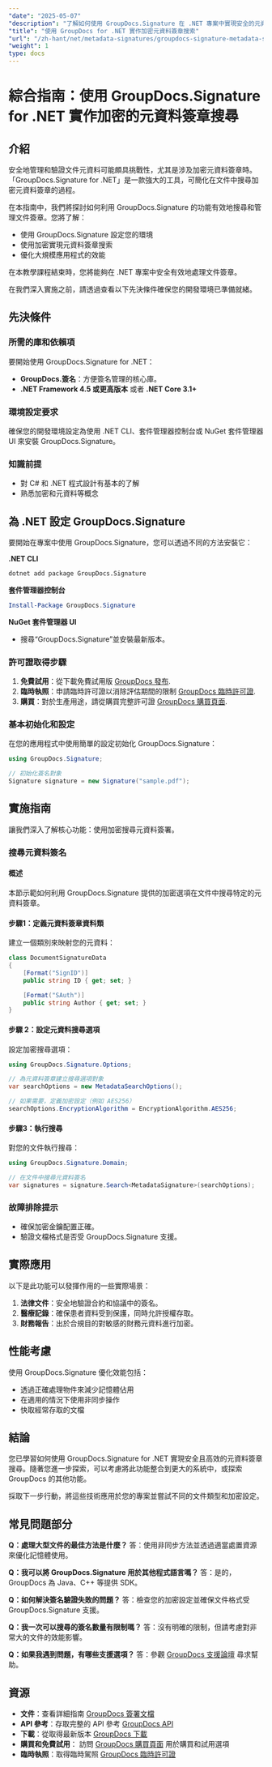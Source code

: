 ```yaml
---
"date": "2025-05-07"
"description": "了解如何使用 GroupDocs.Signature 在 .NET 專案中實現安全的元資料簽章搜尋。本指南涵蓋設定、加密選項和效能最佳化。"
"title": "使用 GroupDocs for .NET 實作加密元資料簽章搜索"
"url": "/zh-hant/net/metadata-signatures/groupdocs-signature-metadata-search-encryption-net/"
"weight": 1
type: docs
---
```

# 綜合指南：使用 GroupDocs.Signature for .NET 實作加密的元資料簽章搜尋

## 介紹

安全地管理和驗證文件元資料可能頗具挑戰性，尤其是涉及加密元資料簽章時。 「GroupDocs.Signature for .NET」是一款強大的工具，可簡化在文件中搜尋加密元資料簽章的過程。

在本指南中，我們將探討如何利用 GroupDocs.Signature 的功能有效地搜尋和管理文件簽章。您將了解：
- 使用 GroupDocs.Signature 設定您的環境
- 使用加密實現元資料簽章搜索
- 優化大規模應用程式的效能

在本教學課程結束時，您將能夠在 .NET 專案中安全有效地處理文件簽章。

在我們深入實施之前，請透過查看以下先決條件確保您的開發環境已準備就緒。

## 先決條件

### 所需的庫和依賴項
要開始使用 GroupDocs.Signature for .NET：
- **GroupDocs.簽名**：方便簽名管理的核心庫。
- **.NET Framework 4.5 或更高版本** 或者 **.NET Core 3.1+**

### 環境設定要求
確保您的開發環境設定為使用 .NET CLI、套件管理器控制台或 NuGet 套件管理器 UI 來安裝 GroupDocs.Signature。

### 知識前提
- 對 C# 和 .NET 程式設計有基本的了解
- 熟悉加密和元資料等概念

## 為 .NET 設定 GroupDocs.Signature
要開始在專案中使用 GroupDocs.Signature，您可以透過不同的方法安裝它：

**.NET CLI**
```bash
dotnet add package GroupDocs.Signature
```

**套件管理器控制台**
```powershell
Install-Package GroupDocs.Signature
```

**NuGet 套件管理器 UI**
- 搜尋“GroupDocs.Signature”並安裝最新版本。

### 許可證取得步驟
1. **免費試用**：從下載免費試用版 [GroupDocs 發布](https://releases。groupdocs.com/signature/net/).
2. **臨時執照**：申請臨時許可證以消除評估期間的限制 [GroupDocs 臨時許可證](https://purchase。groupdocs.com/temporary-license/).
3. **購買**：對於生產用途，請從購買完整許可證 [GroupDocs 購買頁面](https://purchase。groupdocs.com/buy).

### 基本初始化和設定
在您的應用程式中使用簡單的設定初始化 GroupDocs.Signature：

```csharp
using GroupDocs.Signature;

// 初始化簽名對象
Signature signature = new Signature("sample.pdf");
```

## 實施指南
讓我們深入了解核心功能：使用加密搜尋元資料簽署。

### 搜尋元資料簽名
#### 概述
本節示範如何利用 GroupDocs.Signature 提供的加密選項在文件中搜尋特定的元資料簽章。

#### 步驟1：定義元資料簽章資料類
建立一個類別來映射您的元資料：

```csharp
class DocumentSignatureData
{
    [Format("SignID")]
    public string ID { get; set; }

    [Format("SAuth")]
    public string Author { get; set; }
}
```

#### 步驟 2：設定元資料搜尋選項
設定加密搜尋選項：

```csharp
using GroupDocs.Signature.Options;

// 為元資料簽章建立搜尋選項對象
var searchOptions = new MetadataSearchOptions();

// 如果需要，定義加密設定（例如 AES256）
searchOptions.EncryptionAlgorithm = EncryptionAlgorithm.AES256;
```

#### 步驟3：執行搜尋
對您的文件執行搜尋：

```csharp
using GroupDocs.Signature.Domain;

// 在文件中搜尋元資料簽名
var signatures = signature.Search<MetadataSignature>(searchOptions);
```

### 故障排除提示
- 確保加密金鑰配置正確。
- 驗證文檔格式是否受 GroupDocs.Signature 支援。

## 實際應用
以下是此功能可以發揮作用的一些實際場景：
1. **法律文件**：安全地驗證合約和協議中的簽名。
2. **醫療記錄**：確保患者資料受到保護，同時允許授權存取。
3. **財務報告**：出於合規目的對敏感的財務元資料進行加密。

## 性能考慮
使用 GroupDocs.Signature 優化效能包括：
- 透過正確處理物件來減少記憶體佔用
- 在適用的情況下使用非同步操作
- 快取經常存取的文檔

## 結論
您已學習如何使用 GroupDocs.Signature for .NET 實現安全且高效的元資料簽章搜尋。隨著您進一步探索，可以考慮將此功能整合到更大的系統中，或探索 GroupDocs 的其他功能。

採取下一步行動，將這些技術應用於您的專案並嘗試不同的文件類型和加密設定。

## 常見問題部分
**Q：處理大型文件的最佳方法是什麼？**
答：使用非同步方法並透過適當處置資源來優化記憶體使用。

**Q：我可以將 GroupDocs.Signature 用於其他程式語言嗎？**
答：是的，GroupDocs 為 Java、C++ 等提供 SDK。

**Q：如何解決簽名驗證失敗的問題？**
答：檢查您的加密設定並確保文件格式受 GroupDocs.Signature 支援。

**Q：我一次可以搜尋的簽名數量有限制嗎？**
答：沒有明確的限制，但請考慮對非常大的文件的效能影響。

**Q：如果我遇到問題，有哪些支援選項？**
答：參觀 [GroupDocs 支援論壇](https://forum.groupdocs.com/c/signature/) 尋求幫助。

## 資源
- **文件**：查看詳細指南 [GroupDocs 簽署文檔](https://docs.groupdocs.com/signature/net/)
- **API 參考**：存取完整的 API 參考 [GroupDocs API](https://reference.groupdocs.com/signature/net/)
- **下載**：從取得最新版本 [GroupDocs 下載](https://releases.groupdocs.com/signature/net/)
- **購買和免費試用**： 訪問 [GroupDocs 購買頁面](https://purchase.groupdocs.com/buy) 用於購買和試用選項
- **臨時執照**：取得臨時駕照 [GroupDocs 臨時許可證](https://purchase.groupdocs.com/temporary-license/)